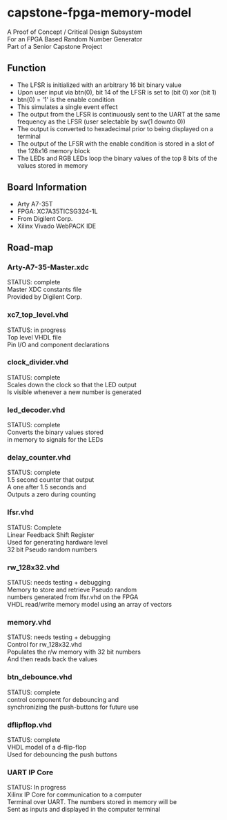 # capstone-fpga-memory-model

A Proof of Concept / Critical Design Subsystem <br />
For an FPGA Based Random Number Generator <br />
Part of a Senior Capstone Project

## Function
* The LFSR is initialized with an arbitrary 16 bit binary value
* Upon user input via btn(0), bit 14 of the LFSR is set to (bit 0) xor (bit 1)
* btn(0) = '1' is the enable condition
* This simulates a single event effect
* The output from the LFSR is continuously sent to the UART at the same frequency as the LFSR (user selectable by sw(1 downto 0))
* The output is converted to hexadecimal prior to being displayed on a terminal 
* The output of the LFSR with the enable condition is stored in a slot of the 128x16 memory block
* The LEDs and RGB LEDs loop the binary values of the top 8 bits of the values stored in memory

## Board Information
* Arty A7-35T
* FPGA: XC7A35TICSG324-1L
* From Digilent Corp.
* Xilinx Vivado WebPACK IDE

## Road-map

### Arty-A7-35-Master.xdc
STATUS: complete <br />
Master XDC constants file <br />
Provided by Digilent Corp. 

### xc7_top_level.vhd
STATUS: in progress <br />
Top level VHDL file <br />
Pin I/O and component declarations

### clock_divider.vhd
STATUS: complete <br />
Scales down the clock so that the LED output <br />
Is visible whenever a new number is generated


### led_decoder.vhd
STATUS: complete <br />
Converts the binary values stored <br />
in memory to signals for the LEDs


### delay_counter.vhd
STATUS: complete <br />
1.5 second counter that output <br />
A one after 1.5 seconds and <br />
Outputs a zero during counting 


### lfsr.vhd 
STATUS: Complete <br />
Linear Feedback Shift Register <br />
Used for generating hardware level <br />
32 bit Pseudo random numbers 


### rw_128x32.vhd
STATUS: needs testing + debugging <br />
Memory to store and retrieve Pseudo random <br />
numbers generated from lfsr.vhd on the FPGA <br />
VHDL read/write memory model using an array of vectors


### memory.vhd 
STATUS: needs testing + debugging <br />
Control for rw_128x32.vhd <br />
Populates the r/w memory with 32 bit numbers <br />
And then reads back the values <br />


### btn_debounce.vhd 
STATUS: complete <br />
control component for debouncing and <br />
synchronizing the push-buttons for future use <br />


### dflipflop.vhd 
STATUS: complete <br />
VHDL model of a d-flip-flop <br />
Used for debouncing the push buttons


### UART IP Core
STATUS: In progress <br />
Xilinx IP Core for communication to a computer <br />
Terminal over UART. The numbers stored in memory will be <br />
Sent as inputs and displayed in the computer terminal







